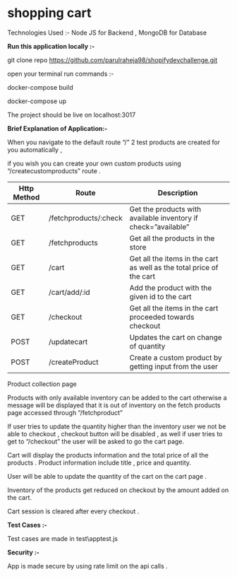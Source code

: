 # shopping cart 

Technologies Used :- Node JS for Backend , MongoDB for Database


**Run this application locally :-**

git clone repo https://github.com/parulraheja98/shopifydevchallenge.git

open your terminal run commands :-

docker-compose build

docker-compose up 

The project should be live on localhost:3017

**Brief Explanation of Application:-**

When you navigate to the default route “/” 2 test products are created for you automatically ,

if you wish you can create your own custom products using “/createcustomproducts” route .



| Http Method | Route                 | Description                                                          |
|-------------|-----------------------|----------------------------------------------------------------------|
| GET         | /fetchproducts/:check | Get the products with available inventory if check=”available”       |
| GET         | /fetchproducts        | Get all the products in the store                                    |
| GET         | /cart                 | Get all the items in the cart as well as the total price of the cart |
| GET         | /cart/add/:id         | Add the product with the given id to the cart                        |
| GET         | /checkout             | Get all the items in the cart proceeded towards checkout             |
| POST        | /updatecart           | Updates the cart on change of quantity                               |
| POST        | /createProduct        | Create a custom product by getting input from the user               |



Product collection page

Products with only available inventory can be added to the cart otherwise a message will be displayed that it is out of inventory on the fetch products page accessed through “/fetchproduct”

If user tries to update the quantity higher than the inventory user we not be able to checkout , checkout button will be disabled , as well if user tries to get to “/checkout” the user will be asked to go the cart page.

Cart will display the products information and the total price of all the products . Product information include title , price and quantity. 

User will be able to update the quantity of the cart on the cart page . 

Inventory of the products get reduced on checkout by the  amount added on the cart.

Cart session is cleared after every checkout .

**Test Cases :-**

Test cases are made in test\apptest.js

**Security :-**

App is made secure by using rate limit on the api calls .

